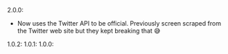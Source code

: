 2.0.0:

* Now uses the Twitter API to be official. Previously screen scraped from the Twitter web site but they kept breaking that 😅

1.0.2:
1.0.1:
1.0.0: